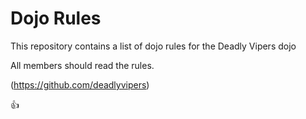 Dojo Rules
==========

This repository contains a list of dojo rules for the Deadly Vipers dojo

All members should read the rules.

(https://github.com/deadlyvipers)

:+1: